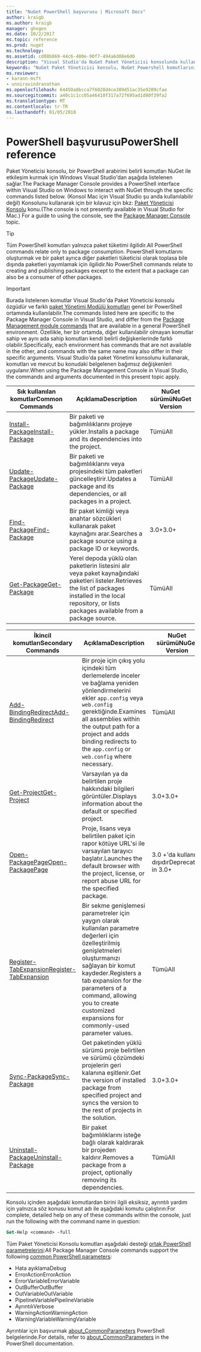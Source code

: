 ```yaml
---
title: "NuGet PowerShell başvurusu | Microsoft Docs"
author: kraigb
ms.author: kraigb
manager: ghogen
ms.date: 10/2/2017
ms.topic: reference
ms.prod: nuget
ms.technology: 
ms.assetid: cd08b869-44c6-480e-90f7-494a6d08e6d0
description: "Visual Studio'da NuGet Paket Yöneticisi konsolunda kullanılabilir PowerShell komutlarını tam referansı."
keywords: "NuGet Paket Yöneticisi konsolu, NuGet Powershell komutlarını NuGet Powershell başvurusu"
ms.reviewer:
- karann-msft
- unniravindranathan
ms.openlocfilehash: 64450a8bcca7f6028d4ce389d51ac35e9209cfae
ms.sourcegitcommit: a40c1c1cc05a46410f317a72f695ad1d80f39fa2
ms.translationtype: MT
ms.contentlocale: tr-TR
ms.lasthandoff: 01/05/2018
---
```

# <a name="powershell-reference"></a><span data-ttu-id="d23c0-104">PowerShell başvurusu</span><span class="sxs-lookup"><span data-stu-id="d23c0-104">PowerShell reference</span></span>

<span data-ttu-id="d23c0-105">Paket Yöneticisi konsolu, bir PowerShell arabirimi belirli komutları NuGet ile etkileşim kurmak için Windows Visual Studio'dan aşağıda listelenen sağlar.</span><span class="sxs-lookup"><span data-stu-id="d23c0-105">The Package Manager Console provides a PowerShell interface within Visual Studio on Windows to interact with NuGet through the specific commands listed below.</span></span> <span data-ttu-id="d23c0-106">(Konsol Mac için Visual Studio şu anda kullanılabilir değil) Konsolunu kullanarak için bir kılavuz için bkz: [Paket Yöneticisi Konsolu](../tools/package-manager-console.md) konu.</span><span class="sxs-lookup"><span data-stu-id="d23c0-106">(The console is not presently available in Visual Studio for Mac.) For a guide to using the console, see the [Package Manager Console](../tools/package-manager-console.md) topic.</span></span>

> [!Tip]
> <span data-ttu-id="d23c0-107">Tüm PowerShell komutları yalnızca paket tüketimi ilgilidir.</span><span class="sxs-lookup"><span data-stu-id="d23c0-107">All PowerShell commands relate only to package consumption.</span></span> <span data-ttu-id="d23c0-108">PowerShell komutlarını oluşturmak ve bir paket ayrıca diğer paketleri tüketicisi olarak toplasa bile dışında paketleri yayımlamak için ilgilidir.</span><span class="sxs-lookup"><span data-stu-id="d23c0-108">No PowerShell commands relate to creating and publishing packages except to the extent that a package can also be a consumer of other packages.</span></span>

> [!Important]
> <span data-ttu-id="d23c0-109">Burada listelenen komutlar Visual Studio'da Paket Yöneticisi konsolu özgüdür ve farklı [paket Yönetimi Modülü komutları](/powershell/module/packagemanagement/?view=powershell-6) genel bir PowerShell ortamında kullanılabilir.</span><span class="sxs-lookup"><span data-stu-id="d23c0-109">The commands listed here are specific to the Package Manager Console in Visual Studio, and differ from the [Package Management module commands](/powershell/module/packagemanagement/?view=powershell-6) that are available in a general PowerShell environment.</span></span> <span data-ttu-id="d23c0-110">Özellikle, her bir ortamda, diğer kullanılabilir olmayan komutlar sahip ve aynı ada sahip komutları kendi belirli değişkenlerinde farklı olabilir.</span><span class="sxs-lookup"><span data-stu-id="d23c0-110">Specifically, each environment has commands that are not available in the other, and commands with the same name may also differ in their specific arguments.</span></span> <span data-ttu-id="d23c0-111">Visual Studio'da paket Yönetimi konsolunu kullanarak, komutları ve mevcut bu konudaki belgelenen bağımsız değişkenleri uygulanır.</span><span class="sxs-lookup"><span data-stu-id="d23c0-111">When using the Package Management Console in Visual Studio, the commands and arguments documented in this present topic apply.</span></span>

| <span data-ttu-id="d23c0-112">Sık kullanılan komutlar</span><span class="sxs-lookup"><span data-stu-id="d23c0-112">Common Commands</span></span> | <span data-ttu-id="d23c0-113">Açıklama</span><span class="sxs-lookup"><span data-stu-id="d23c0-113">Description</span></span> | <span data-ttu-id="d23c0-114">NuGet sürümü</span><span class="sxs-lookup"><span data-stu-id="d23c0-114">NuGet Version</span></span> |
| --- | --- | --- |
| [<span data-ttu-id="d23c0-115">Install-Package</span><span class="sxs-lookup"><span data-stu-id="d23c0-115">Install-Package</span></span>](ps-ref-install-package.md) | <span data-ttu-id="d23c0-116">Bir paketi ve bağımlılıklarını projeye yükler.</span><span class="sxs-lookup"><span data-stu-id="d23c0-116">Installs a package and its dependencies into the project.</span></span> | <span data-ttu-id="d23c0-117">Tümü</span><span class="sxs-lookup"><span data-stu-id="d23c0-117">All</span></span> |
| [<span data-ttu-id="d23c0-118">Update-Package</span><span class="sxs-lookup"><span data-stu-id="d23c0-118">Update-Package</span></span>](ps-ref-update-package.md) | <span data-ttu-id="d23c0-119">Bir paketi ve bağımlılıklarını veya projesindeki tüm paketleri güncelleştirir.</span><span class="sxs-lookup"><span data-stu-id="d23c0-119">Updates a package and its dependencies, or all packages in a project.</span></span> | <span data-ttu-id="d23c0-120">Tümü</span><span class="sxs-lookup"><span data-stu-id="d23c0-120">All</span></span> |
| [<span data-ttu-id="d23c0-121">Find-Package</span><span class="sxs-lookup"><span data-stu-id="d23c0-121">Find-Package</span></span>](ps-ref-find-package.md) | <span data-ttu-id="d23c0-122">Bir paket kimliği veya anahtar sözcükleri kullanarak paket kaynağını arar.</span><span class="sxs-lookup"><span data-stu-id="d23c0-122">Searches a package source using a package ID or keywords.</span></span> | <span data-ttu-id="d23c0-123">3.0+</span><span class="sxs-lookup"><span data-stu-id="d23c0-123">3.0+</span></span> |
| [<span data-ttu-id="d23c0-124">Get-Package</span><span class="sxs-lookup"><span data-stu-id="d23c0-124">Get-Package</span></span>](ps-ref-get-package.md) | <span data-ttu-id="d23c0-125">Yerel depoda yüklü olan paketlerin listesini alır veya paket kaynağındaki paketleri listeler.</span><span class="sxs-lookup"><span data-stu-id="d23c0-125">Retrieves the list of packages installed in the local repository, or lists packages available from a package source.</span></span> | <span data-ttu-id="d23c0-126">Tümü</span><span class="sxs-lookup"><span data-stu-id="d23c0-126">All</span></span> |

| <span data-ttu-id="d23c0-127">İkincil komutları</span><span class="sxs-lookup"><span data-stu-id="d23c0-127">Secondary Commands</span></span> | <span data-ttu-id="d23c0-128">Açıklama</span><span class="sxs-lookup"><span data-stu-id="d23c0-128">Description</span></span> | <span data-ttu-id="d23c0-129">NuGet sürümü</span><span class="sxs-lookup"><span data-stu-id="d23c0-129">NuGet Version</span></span> |
| --- | --- | --- |
| [<span data-ttu-id="d23c0-130">Add-BindingRedirect</span><span class="sxs-lookup"><span data-stu-id="d23c0-130">Add-BindingRedirect</span></span>](ps-ref-add-bindingredirect.md) | <span data-ttu-id="d23c0-131">Bir proje için çıkış yolu içindeki tüm derlemelerde inceler ve bağlama yeniden yönlendirmelerini ekler `app.config` veya `web.config` gerektiğinde.</span><span class="sxs-lookup"><span data-stu-id="d23c0-131">Examines all assemblies within the output path for a project and adds binding redirects to the `app.config` or `web.config` where necessary.</span></span> | <span data-ttu-id="d23c0-132">Tümü</span><span class="sxs-lookup"><span data-stu-id="d23c0-132">All</span></span> |
| [<span data-ttu-id="d23c0-133">Get-Project</span><span class="sxs-lookup"><span data-stu-id="d23c0-133">Get-Project</span></span>](ps-ref-get-project.md) | <span data-ttu-id="d23c0-134">Varsayılan ya da belirtilen proje hakkındaki bilgileri görüntüler.</span><span class="sxs-lookup"><span data-stu-id="d23c0-134">Displays information about the default or specified project.</span></span> | <span data-ttu-id="d23c0-135">3.0+</span><span class="sxs-lookup"><span data-stu-id="d23c0-135">3.0+</span></span> |
| [<span data-ttu-id="d23c0-136">Open-PackagePage</span><span class="sxs-lookup"><span data-stu-id="d23c0-136">Open-PackagePage</span></span>](ps-ref-open-packagepage.md) | <span data-ttu-id="d23c0-137">Proje, lisans veya belirtilen paket için rapor kötüye URL'si ile varsayılan tarayıcı başlatır.</span><span class="sxs-lookup"><span data-stu-id="d23c0-137">Launches the default browser with the project, license, or report abuse URL for the specified package.</span></span> | <span data-ttu-id="d23c0-138">3.0 +'da kullanım dışıdır</span><span class="sxs-lookup"><span data-stu-id="d23c0-138">Deprecated in 3.0+</span></span> |
| [<span data-ttu-id="d23c0-139">Register-TabExpansion</span><span class="sxs-lookup"><span data-stu-id="d23c0-139">Register-TabExpansion</span></span>](ps-ref-register-tabexpansion.md) | <span data-ttu-id="d23c0-140">Bir sekme genişlemesi parametreler için yaygın olarak kullanılan parametre değerleri için özelleştirilmiş genişletmeleri oluşturmanızı sağlayan bir komut kaydeder.</span><span class="sxs-lookup"><span data-stu-id="d23c0-140">Registers a tab expansion for the parameters of a command, allowing you to create customized expansions for commonly-used parameter values.</span></span> | <span data-ttu-id="d23c0-141">Tümü</span><span class="sxs-lookup"><span data-stu-id="d23c0-141">All</span></span> |
| [<span data-ttu-id="d23c0-142">Sync-Package</span><span class="sxs-lookup"><span data-stu-id="d23c0-142">Sync-Package</span></span>](ps-ref-sync-package.md) | <span data-ttu-id="d23c0-143">Get paketinden yüklü sürümü proje belirtilen ve sürümü çözümdeki projelerin geri kalanına eşitlenir.</span><span class="sxs-lookup"><span data-stu-id="d23c0-143">Get the version of installed package from specified project and syncs the version to the rest of projects in the solution.</span></span> | <span data-ttu-id="d23c0-144">3.0+</span><span class="sxs-lookup"><span data-stu-id="d23c0-144">3.0+</span></span> |
| [<span data-ttu-id="d23c0-145">Uninstall-Package</span><span class="sxs-lookup"><span data-stu-id="d23c0-145">Uninstall-Package</span></span>](ps-ref-uninstall-package.md) | <span data-ttu-id="d23c0-146">Bir paket bağımlılıklarını isteğe bağlı olarak kaldırarak bir projeden kaldırır.</span><span class="sxs-lookup"><span data-stu-id="d23c0-146">Removes a package from a project, optionally removing its dependencies.</span></span> | <span data-ttu-id="d23c0-147">Tümü</span><span class="sxs-lookup"><span data-stu-id="d23c0-147">All</span></span> |

<span data-ttu-id="d23c0-148">Konsolu içinden aşağıdaki komutlardan birini ilgili eksiksiz, ayrıntılı yardım için yalnızca söz konusu komut adı ile aşağıdaki komutu çalıştırın:</span><span class="sxs-lookup"><span data-stu-id="d23c0-148">For complete, detailed help on any of these commands within the console, just run the following with the command name in question:</span></span>

```ps
Get-Help <command> -full
```

<span data-ttu-id="d23c0-149">Tüm Paket Yöneticisi Konsolu komutları aşağıdaki desteği [ortak PowerShell parametrelerini](http://go.microsoft.com/fwlink/?LinkID=113216):</span><span class="sxs-lookup"><span data-stu-id="d23c0-149">All Package Manager Console commands support the following [common PowerShell parameters](http://go.microsoft.com/fwlink/?LinkID=113216):</span></span>

- <span data-ttu-id="d23c0-150">Hata ayıklama</span><span class="sxs-lookup"><span data-stu-id="d23c0-150">Debug</span></span>
- <span data-ttu-id="d23c0-151">ErrorAction</span><span class="sxs-lookup"><span data-stu-id="d23c0-151">ErrorAction</span></span>
- <span data-ttu-id="d23c0-152">ErrorVariable</span><span class="sxs-lookup"><span data-stu-id="d23c0-152">ErrorVariable</span></span>
- <span data-ttu-id="d23c0-153">OutBuffer</span><span class="sxs-lookup"><span data-stu-id="d23c0-153">OutBuffer</span></span>
- <span data-ttu-id="d23c0-154">OutVariable</span><span class="sxs-lookup"><span data-stu-id="d23c0-154">OutVariable</span></span>
- <span data-ttu-id="d23c0-155">PipelineVariable</span><span class="sxs-lookup"><span data-stu-id="d23c0-155">PipelineVariable</span></span>
- <span data-ttu-id="d23c0-156">Ayrıntılı</span><span class="sxs-lookup"><span data-stu-id="d23c0-156">Verbose</span></span>
- <span data-ttu-id="d23c0-157">WarningAction</span><span class="sxs-lookup"><span data-stu-id="d23c0-157">WarningAction</span></span>
- <span data-ttu-id="d23c0-158">WarningVariable</span><span class="sxs-lookup"><span data-stu-id="d23c0-158">WarningVariable</span></span>

<span data-ttu-id="d23c0-159">Ayrıntılar için başvurmak [about_CommonParameters](http://go.microsoft.com/fwlink/?LinkID=113216) PowerShell belgelerinde.</span><span class="sxs-lookup"><span data-stu-id="d23c0-159">For details, refer to [about_CommonParameters](http://go.microsoft.com/fwlink/?LinkID=113216) in the PowerShell documentation.</span></span>
